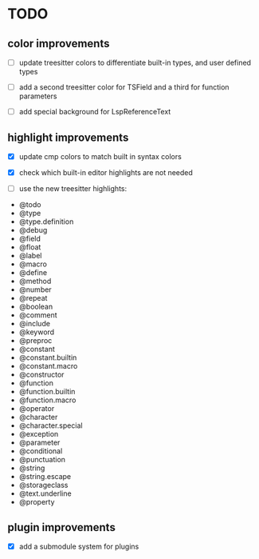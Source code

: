 # TODO

## color improvements

- [ ] update treesitter colors to differentiate built-in types, and user defined types

- [ ] add a second treesitter color for TSField and a third for function parameters

- [ ] add special background for LspReferenceText

## highlight improvements

- [x] update cmp colors to match built in syntax colors

- [x] check which built-in editor highlights are not needed

- [ ] use the new treesitter highlights:
+ @todo
+ @type
+ @type.definition
+ @debug
+ @field
+ @float
+ @label
+ @macro
+ @define
+ @method
+ @number
+ @repeat
+ @boolean
+ @comment
+ @include
+ @keyword
+ @preproc
+ @constant
+ @constant.builtin
+ @constant.macro
+ @constructor
+ @function
+ @function.builtin
+ @function.macro
+ @operator
+ @character
+ @character.special
+ @exception
+ @parameter
+ @conditional
+ @punctuation
+ @string
+ @string.escape
+ @storageclass
+ @text.underline
+ @property

## plugin improvements

- [x] add a submodule system for plugins
